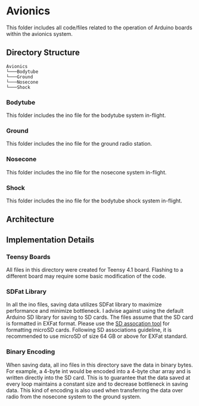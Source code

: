 # Avionics
This folder includes all code/files related to the operation of Arduino boards within the avionics system.


## Directory Structure

```
Avionics
└───Bodytube
└───Ground
└───Nosecone
└───Shock
```

### Bodytube
This folder includes the ino file for the bodytube system in-flight.

### Ground
This folder includes the ino file for the ground radio station.

### Nosecone
This folder includes the ino file for the nosecone system in-flight.

### Shock
This folder includes the ino file for the bodytube shock system in-flight.


## Architecture


## Implementation Details
### Teensy Boards
All files in this directory were created for Teensy 4.1 board. Flashing to a different board may require some basic modification of the code.

### SDFat Library
In all the ino files, saving data utilizes SDFat library to maximize performance and minimize bottleneck. I advise against using the default Arduino SD library for saving to SD cards. The files assume that the SD card is formatted in EXFat format. Please use the [SD assocation tool](https://www.sdcard.org/downloads/formatter/) for formatting microSD cards. Following SD associations guideline, it is recommended to use microSD of size 64 GB or above for EXFat standard.

### Binary Encoding
When saving data, all ino files in this directory save the data in binary bytes. For example, a 4-byte int would be encoded into a 4-byte char array and is written directly into the SD card. This is to guarantee that the data saved at every loop maintains a constant size and to decrease bottleneck in saving data. This kind of encoding is also used when transferring the data over radio from the nosecone system to the ground system.
